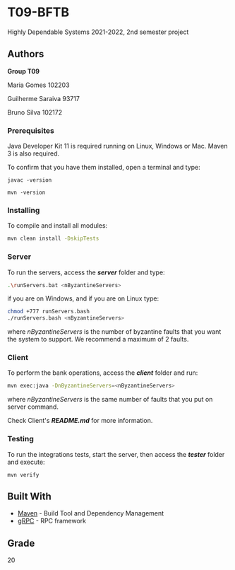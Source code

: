 # T09-BFTB

Highly Dependable Systems 2021-2022, 2nd semester project


## Authors

**Group T09**

Maria Gomes 102203

Guilherme Saraiva 93717

Bruno Silva 102172


### Prerequisites

Java Developer Kit 11 is required running on Linux, Windows or Mac.
Maven 3 is also required.

To confirm that you have them installed, open a terminal and type:

```
javac -version

mvn -version
```

### Installing

To compile and install all modules:

```bash
mvn clean install -DskipTests
```


### Server

To run the servers, access the **_server_** folder and type:
```bash
.\runServers.bat <nByzantineServers>  
```
if you are on Windows, and if you are on Linux type:
```bash
chmod +777 runServers.bash 
./runServers.bash <nByzantineServers>
```
where _nByzantineServers_ is the number of byzantine faults that you want the system to support.
We recommend a maximum of 2 faults.
### Client

To perform the bank operations, access the **_client_** folder and run:
```bash
mvn exec:java -DnByzantineServers=<nByzantineServers>
```
where _nByzantineServers_ is the same number of faults that you put on server command.

Check Client's **_README.md_** for more information.

### Testing

To run the integrations tests, start the server, then access the **_tester_** folder and execute:
```
mvn verify
```


## Built With

* [Maven](https://maven.apache.org/) - Build Tool and Dependency Management
* [gRPC](https://grpc.io/) - RPC framework


## Grade
20